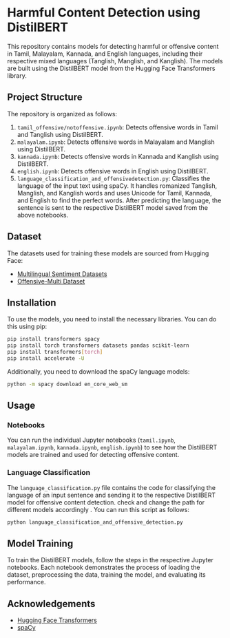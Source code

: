 # Harmful Content Detection using DistilBERT

This repository contains models for detecting harmful or offensive content in Tamil, Malayalam, Kannada, and English languages, including their respective mixed languages (Tanglish, Manglish, and Kanglish). The models are built using the DistilBERT model from the Hugging Face Transformers library.

## Project Structure

The repository is organized as follows:

1. `tamil_offensive/notoffensive.ipynb`: Detects offensive words in Tamil and Tanglish using DistilBERT.
2. `malayalam.ipynb`: Detects offensive words in Malayalam and Manglish using DistilBERT.
3. `kannada.ipynb`: Detects offensive words in Kannada and Kanglish using DistilBERT.
4. `english.ipynb`: Detects offensive words in English using DistilBERT.
5. `language_classification_and_offensivedetection.py`: Classifies the language of the input text using spaCy. It handles romanized Tanglish, Manglish, and Kanglish words and uses Unicode for Tamil, Kannada, and English to find the perfect words. After predicting the language, the sentence is sent to the respective DistilBERT model saved from the above notebooks.

## Dataset

The datasets used for training these models are sourced from Hugging Face:

- [Multilingual Sentiment Datasets](https://github.com/tyqiangz/multilingual-sentiment-datasets?tab=readme-ov-file)
- [Offensive-Multi Dataset](https://huggingface.co/datasets/valurank/offensive-multi)

## Installation

To use the models, you need to install the necessary libraries. You can do this using pip:

```bash
pip install transformers spacy
pip install torch transformers datasets pandas scikit-learn
pip install transformers[torch]
pip install accelerate -U
```

Additionally, you need to download the spaCy language models:

```bash
python -m spacy download en_core_web_sm

```

## Usage

### Notebooks

You can run the individual Jupyter notebooks (`tamil.ipynb`, `malayalam.ipynb`, `kannada.ipynb`, `english.ipynb`) to see how the DistilBERT models are trained and used for detecting offensive content.

### Language Classification

The `language_classification.py` file contains the code for classifying the language of an input sentence and sending it to the respective DistilBERT model for offensive content detection. check and change the path for different models accordingly
. You can run this script as follows:

```bash
python language_classification_and_offensive_detection.py
```

## Model Training

To train the DistilBERT models, follow the steps in the respective Jupyter notebooks. Each notebook demonstrates the process of loading the dataset, preprocessing the data, training the model, and evaluating its performance.


## Acknowledgements

- [Hugging Face Transformers](https://github.com/huggingface/transformers)
- [spaCy](https://github.com/explosion/spaCy)

